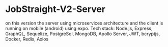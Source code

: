 # JobStraight-V2-Server

on this version the server using microservices architecture and the client is running on mobile (android) using expo. 
Tech stack: Node.js, Express, GraphQL, Sequelize, PostgreSql, MongoDB, Apollo Server, JWT, bcryptjs, Docker, Redis, Axios
